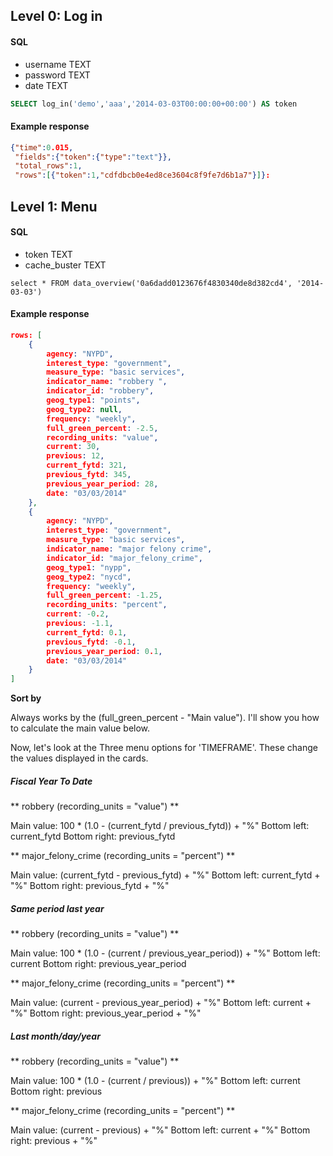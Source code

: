 ## Level 0: Log in 

#### SQL

* username TEXT
* password TEXT
* date TEXT
 

```sql
SELECT log_in('demo','aaa','2014-03-03T00:00:00+00:00') AS token
```

#### Example response

```json
{"time":0.015,
 "fields":{"token":{"type":"text"}},
 "total_rows":1,
 "rows":[{"token":1,"cdfdbcb0e4ed8ce3604c8f9fe7d6b1a7"}]}:
```

## Level 1: Menu

#### SQL

* token TEXT
* cache_buster TEXT

```
select * FROM data_overview('0a6dadd0123676f4830340de8d382cd4', '2014-03-03')
```

#### Example response

```json
rows: [
	{
		agency: "NYPD",
		interest_type: "government",
		measure_type: "basic services",
		indicator_name: "robbery ",
		indicator_id: "robbery",
		geog_type1: "points",
		geog_type2: null,
		frequency: "weekly",
		full_green_percent: -2.5,
		recording_units: "value",
		current: 30,
		previous: 12,
		current_fytd: 321,
		previous_fytd: 345,
		previous_year_period: 28,
		date: "03/03/2014"
	},
	{
		agency: "NYPD",
		interest_type: "government",
		measure_type: "basic services",
		indicator_name: "major felony crime",
		indicator_id: "major_felony_crime",
		geog_type1: "nypp",
		geog_type2: "nycd",
		frequency: "weekly",
		full_green_percent: -1.25,
		recording_units: "percent",
		current: -0.2,
		previous: -1.1,
		current_fytd: 0.1,
		previous_fytd: -0.1,
		previous_year_period: 0.1,
		date: "03/03/2014"
	}
]
```

**Sort by** 

Always works by the (full_green_percent - "Main value"). I'll show you how to calculate the main value below.

Now, let's look at the Three menu options for 'TIMEFRAME'. These change the values displayed in the cards. 

##### Fiscal Year To Date

** robbery (recording_units = "value") **

Main value:  100 * (1.0 - (current_fytd / previous_fytd)) + "%"
Bottom left: current_fytd
Bottom right: previous_fytd

** major_felony_crime (recording_units = "percent") **

Main value:  (current_fytd - previous_fytd) + "%"
Bottom left: current_fytd + "%"
Bottom right: previous_fytd + "%"

##### Same period last year

** robbery (recording_units = "value") **

Main value:  100 * (1.0 - (current / previous_year_period)) + "%"
Bottom left: current
Bottom right: previous_year_period

** major_felony_crime (recording_units = "percent") **

Main value:  (current - previous_year_period) + "%"
Bottom left: current + "%"
Bottom right: previous_year_period + "%"

##### Last month/day/year

** robbery (recording_units = "value") **

Main value:  100 * (1.0 - (current / previous)) + "%"
Bottom left: current
Bottom right: previous

** major_felony_crime (recording_units = "percent") **

Main value:  (current - previous) + "%"
Bottom left: current + "%"
Bottom right: previous + "%"






